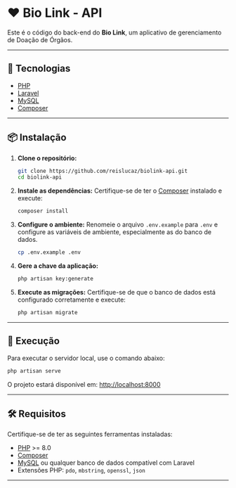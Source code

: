 
# ❤️ Bio Link - API

Este é o código do back-end do **Bio Link**, um aplicativo de gerenciamento de Doação de Órgãos.

---

## 🚀 Tecnologias

- [PHP](https://www.php.net)
- [Laravel](https://laravel.com)
- [MySQL](https://www.mysql.com)
- [Composer](https://getcomposer.org)

---

## 📦 Instalação

1. **Clone o repositório:**
   ```bash
   git clone https://github.com/reislucaz/biolink-api.git
   cd biolink-api
   ```

2. **Instale as dependências:**
   Certifique-se de ter o [Composer](https://getcomposer.org) instalado e execute:
   ```bash
   composer install
   ```

3. **Configure o ambiente:**
   Renomeie o arquivo `.env.example` para `.env` e configure as variáveis de ambiente, especialmente as do banco de dados.

   ```bash
   cp .env.example .env
   ```

4. **Gere a chave da aplicação:**
   ```bash
   php artisan key:generate
   ```

5. **Execute as migrações:**
   Certifique-se de que o banco de dados está configurado corretamente e execute:
   ```bash
   php artisan migrate
   ```

---

## 🚦 Execução

Para executar o servidor local, use o comando abaixo:

```bash
php artisan serve
```

O projeto estará disponível em: [http://localhost:8000](http://localhost:8000)

---

## 🛠 Requisitos

Certifique-se de ter as seguintes ferramentas instaladas:

- [PHP](https://www.php.net) >= 8.0
- [Composer](https://getcomposer.org)
- [MySQL](https://www.mysql.com) ou qualquer banco de dados compatível com Laravel
- Extensões PHP: `pdo`, `mbstring`, `openssl`, `json`

---
